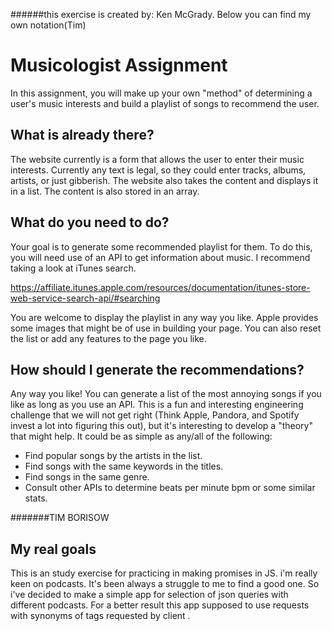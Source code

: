 ######this exercise is created by: Ken McGrady. Below you can find my own notation(Tim)

# Musicologist Assignment

In this assignment, you will make up your own "method" of determining a user's music interests and build a playlist of songs to recommend the user.

## What is already there?

The website currently is a form that allows the user to enter their music interests. Currently any text is legal, so they could enter tracks, albums, artists, or just gibberish. The website also takes the content and displays it in a list. The content is also stored in an array.

## What do you need to do?

Your goal is to generate some recommended playlist for them. To do this, you will need use of an API to get information about music. I recommend taking a look at iTunes search.

https://affiliate.itunes.apple.com/resources/documentation/itunes-store-web-service-search-api/#searching

You are welcome to display the playlist in any way you like. Apple provides some images that might be of use in building your page. You can also reset the list or add any features to the page you like.

## How should I generate the recommendations?

Any way you like! You can generate a list of the most annoying songs if you like as long as you use an API. This is a fun and interesting engineering challenge that we will not get right (Think Apple, Pandora, and Spotify invest a lot into figuring this out), but it's interesting to develop a "theory" that might help. It could be as simple as any/all of the following:

* Find popular songs by the artists in the list.
* Find songs with the same keywords in the titles.
* Find songs in the same genre.
* Consult other APIs to determine beats per minute bpm or some similar stats.


#######TIM BORISOW
## My real goals
This is an study exercise for practicing in making promises in JS.
i'm really keen on podcasts. It's been always a struggle to me to find a good one. So i've decided to make a simple app for selection of json queries with different podcasts. For a better result this app supposed to use requests with synonyms of tags requested by client .